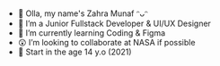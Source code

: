- 👋 Olla, my name's Zahra Munaf ᵔᴗᵔ
- 👀 I’m a Junior Fullstack Developer & UI/UX Designer
- 🌱 I’m currently learning Coding & Figma
- 😲 I’m looking to collaborate at NASA if possible
- 🤺 Start in the age 14 y.o (2021)

<!---
munafzahra/munafzahra is a ✨ special ✨ repository because its `README.md` (this file) appears on your GitHub profile.
You can click the Preview link to take a look at your changes.
--->
